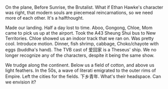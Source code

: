 On the plane, Before Sunrise, the Brutalist. What if Ethan Hawke's character was right, that modern souls are piecemeal reincarnations, so we need more of each other. It's a halfthought.

Made our landing. Half a day lost to time. Aboo, Gongong, Chloe, Mom came to pick us up at the airport. Took the A43 Sheung Shui bus to New Territories. Chloe showed us an indoor track that we ran on. Was pretty cool. Introduce motion. Dinner, fish shrimp, cabbage, Choko/chayote with eggs (buddha's hand). The TVB cast of 爱回家 is a Theseus' ship. We no longer recognize any of the characters, despite it being the same show. 

We trudge along the continent. Below us a field of cotton, and above us light feathers.
In the 50s, a wave of literati emigrated to the outer rims of Empire. Left the cities for the fields. 下乡青年. What's their headspace. Can we envision it?
